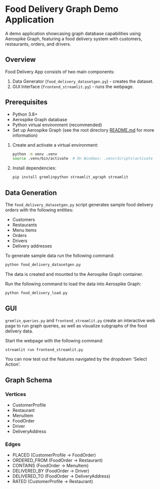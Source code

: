 # Food Delivery Graph Demo Application

A demo application showcasing graph database capabilities using Aerospike Graph, featuring a food delivery system with
customers, restaurants, orders, and drivers.

## Overview

Food Delivery App consists of two main components:

1. Data Generator (`food_delivery_datasetgen.py`) - creates the dataset.
2. GUI Interface (`frontend_streamlit.py`) - runs the webpage.

## Prerequisites

- Python 3.8+
- Aerospike Graph database
- Python virtual environment (recommended)
- Set up Aerospike Graph (see the root directory [README.md](../../../README.md) for more information)


1. Create and activate a virtual environment:

   ```bash
   python -m venv .venv
   source .venv/bin/activate  # On Windows: .venv\Scripts\activate
   ```

2. Install dependencies:

   ```bash
   pip install gremlinpython streamlit_agraph streamlit
   ```

## Data Generation

The `food_delivery_datasetgen.py` script generates sample food delivery orders with the following entities:

- Customers
- Restaurants
- Menu items
- Orders
- Drivers
- Delivery addresses

To generate sample data run the following command:

```bash
python food_delivery_datasetgen.py
```

The data is created and mounted to the Aerospike Graph container.

Run the following command to load the data into Aerospike Graph:

```bash
python food_delivery_load.py
```

## GUI

`gremlin_queries.py` and `frontend_streamlit.py` create an interactive web page
to run graph queries, as well as visualize subgraphs of the food delivery data.

Start the webpage with the following command:

```bash
streamlit run frontend_streamlit.py
```

You can now test out the features navigated by the dropdown 'Select Action'.

## Graph Schema

### Vertices

- CustomerProfile
- Restaurant
- MenuItem
- FoodOrder
- Driver
- DeliveryAddress

### Edges

- PLACED (CustomerProfile → FoodOrder)
- ORDERED_FROM (FoodOrder → Restaurant)
- CONTAINS (FoodOrder → MenuItem)
- DELIVERED_BY (FoodOrder → Driver)
- DELIVERED_TO (FoodOrder → DeliveryAddress)
- RATED (CustomerProfile → Restaurant)
